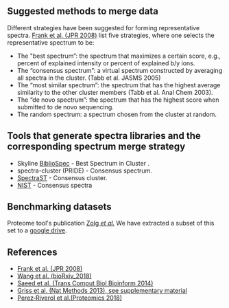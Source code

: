 ## Suggested methods to merge data
Different strategies have been suggested for forming representative spectra. [Frank et al. (JPR 2008)](https://www.ncbi.nlm.nih.gov/pmc/articles/PMC2533155/) list five strategies, where one selects the representative spectrum to be:

- The "best spectrum”: the spectrum that maximizes a certain score, e.g., percent of explained intensity or percent of explained b/y ions.
- The “consensus spectrum”: a virtual spectrum constructed by averaging all spectra in the cluster. (Tabb et al. JASMS 2005)
- The “most similar spectrum”: the spectrum that has the highest average similarity to the other cluster members (Tabb et al. Anal Chem 2003).
- The “de novo spectrum”: the spectrum that has the highest score when submitted to de novo sequencing.
- The random spectrum: a spectrum chosen from the cluster at random.

## Tools that generate spectra libraries and the corresponding spectrum merge strategy

- Skyline [BiblioSpec](https://skyline.ms/announcements/home/support/thread.view?rowId=30508) - Best Spectrum in Cluster .
- spectra-cluster (PRIDE) - Consensus spectrum.
- [SpectraST](https://www.ncbi.nlm.nih.gov/pmc/articles/PMC2637392/) - Consensus cluster.
- [NIST](https://math.nist.gov/mcsd/Seminars/2016/2016-05-02-Sheetlin.html) - Consensus spectra

## Benchmarking datasets

Proteome tool's publication [Zolg *et al.*](https://www.nature.com/articles/nmeth.4153)
We have extracted a subset of this set to a [google drive](https://drive.google.com/drive/u/1/folders/1VO9VXTsfacZB7yna_3yw77a7AegRu34G).

## References
- [Frank et al. (JPR 2008)](https://www.ncbi.nlm.nih.gov/pmc/articles/PMC2533155/)
- [Wang et al. (bioRxiv_2018)](https://www.biorxiv.org/content/10.1101/308627v2.full.pdf)
- [Saeed et al. (Trans Comput Biol Bioinform 2014)](https://www.ncbi.nlm.nih.gov/pmc/articles/PMC6143137/)
- [Griss et al. (Nat Methods 2013), see supplementary material](https://www.ncbi.nlm.nih.gov/pmc/articles/PMC3667236/)
- [Perez‐Riverol et al.(Proteomics 2018)](https://www.ncbi.nlm.nih.gov/pmc/articles/PMC6099476/)

